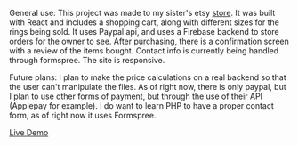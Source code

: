 General use: This project was made to my sister's etsy [store](https://www.etsy.com/shop/peachesandcherries). It was built with React and includes a shopping cart, along with different sizes for the rings being sold. It uses Paypal api, and uses a Firebase backend to store orders for the owner to see. After purchasing, there is a confirmation screen with a review of the items bought. Contact info is currently being handled through formspree. The site is responsive. 

Future plans: I plan to make the price calculations on a real backend so that the user can't manipulate the files. As of right now, there is only paypal, but I plan to use other forms of payment, but through the use of their API (Applepay for example). I do want to learn PHP to have a proper contact form, as of right now it uses Formspree. 

[Live Demo](https://brandonjoe.github.io/store/)
